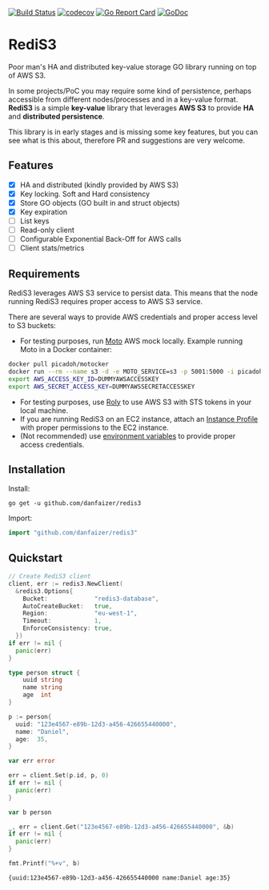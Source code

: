 [![Build Status](https://travis-ci.org/danfaizer/redis3.svg?branch=master)](https://travis-ci.org/danfaizer/redis3)
[![codecov](https://codecov.io/gh/danfaizer/redis3/branch/master/graph/badge.svg)](https://codecov.io/gh/danfaizer/redis3)
[![Go Report Card](https://goreportcard.com/badge/github.com/danfaizer/redis3)](https://goreportcard.com/report/github.com/danfaizer/redis3)
[![GoDoc](https://godoc.org/github.com/danfaizer/redis3?status.svg)](https://godoc.org/github.com/danfaizer/redis3)
# RediS3
Poor man's HA and distributed key-value storage GO library running on top of AWS S3.

In some projects/PoC you may require some kind of persistence, perhaps accessible from different nodes/processes and in a key-value format.<br>
**RediS3** is a simple **key-value** library that leverages **AWS S3** to provide **HA** and **distributed persistence**.

This library is in early stages and is missing some key features, but you can see what is this about, therefore PR and suggestions are very welcome.

## Features
* [x] HA and distributed (kindly provided by AWS S3)
* [x] Key locking. Soft and Hard consistency
* [x] Store GO objects (GO built in and struct objects)
* [x] Key expiration
* [ ] List keys
* [ ] Read-only client
* [ ] Configurable Exponential Back-Off for AWS calls
* [ ] Client stats/metrics

## Requirements
RediS3 leverages AWS S3 service to persist data. This means that the node running RediS3 requires proper access to AWS S3 service.

There are several ways to provide AWS credentials and proper access level to S3 buckets:

- For testing purposes, run [Moto](https://github.com/spulec/moto) AWS mock locally. Example running Moto in a Docker container:

```bash
docker pull picadoh/motocker
docker run --rm --name s3 -d -e MOTO_SERVICE=s3 -p 5001:5000 -i picadoh/motocker
export AWS_ACCESS_KEY_ID=DUMMYAWSACCESSKEY
export AWS_SECRET_ACCESS_KEY=DUMMYAWSSECRETACCESSKEY

```
- For testing purposes, use [Roly](https://github.com/diasjorge/roly) to use AWS S3 with STS tokens in your local machine.
- If you are running RediS3 on an EC2 instance, attach an [Instance Profile](https://docs.aws.amazon.com/en_en/IAM/latest/UserGuide/id_roles_use_switch-role-ec2.html) with proper permissions to the EC2 instance.
- (Not recommended) use [environment variables](https://docs.aws.amazon.com/cli/latest/userguide/cli-environment.html) to provide proper access credentials.

## Installation

Install:

```shell
go get -u github.com/danfaizer/redis3
```

Import:

```go
import "github.com/danfaizer/redis3"
```

## Quickstart
```go
// Create RediS3 client
client, err := redis3.NewClient(
  &redis3.Options{
    Bucket:             "redis3-database",
    AutoCreateBucket:   true,
    Region:             "eu-west-1",
    Timeout:            1,
    EnforceConsistency: true,
  })
if err != nil {
  panic(err)
}
```
```go
type person struct {
    uuid string
    name string
    age  int
}

p := person{
  uuid: "123e4567-e89b-12d3-a456-426655440000",
  name: "Daniel",
  age:  35,
}

var err error

err = client.Set(p.id, p, 0)
if err != nil {
  panic(err)
}

var b person

_, err = client.Get("123e4567-e89b-12d3-a456-426655440000", &b)
if err != nil {
  panic(err)
}

fmt.Printf("%+v", b)
```
```shell
{uuid:123e4567-e89b-12d3-a456-426655440000 name:Daniel age:35}
```
